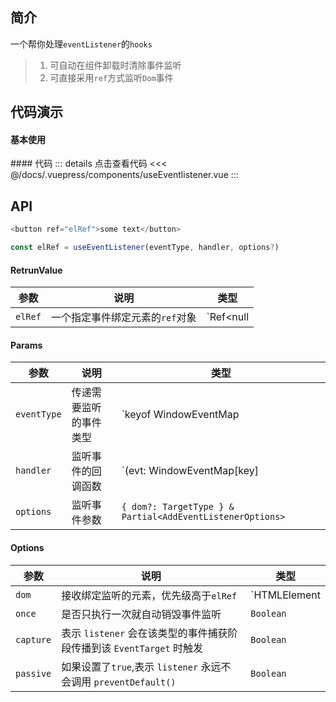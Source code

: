## 简介

一个帮你处理`eventListener`的`hooks`

> 1. 可自动在组件卸载时清除事件监听
> 2. 可直接采用`ref`方式监听`Dom`事件

## 代码演示

#### 基本使用

<use-eventlistener />
#### 代码  
::: details 点击查看代码
<<< @/docs/.vuepress/components/useEventlistener.vue
:::

## API

```ts
<button ref="elRef">some text</button>

const elRef = useEventListener(eventType, handler, options?)
```

#### RetrunValue

| 参数    | 说明                            | 类型                      |
| ------- | ------------------------------- | ------------------------- |
| `elRef` | 一个指定事件绑定元素的`ref`对象 | `Ref<null | HTMLElement>` |

#### Params

| 参数        | 说明                   | 类型                                                           |
| ----------- | ---------------------- | -------------------------------------------------------------- |
| `eventType` | 传递需要监听的事件类型 | `keyof WindowEventMap | keyof HTMLElementEventMap`             |
| `handler`   | 监听事件的回调函数     | `(evt: WindowEventMap[key] | HTMLElementEventMap[key]) => any` |
| `options`   | 监听事件参数           | `{ dom?: TargetType } & Partial<AddEventListenerOptions>`      |

#### Options

| 参数      | 说明                                                                  | 类型                                                          |
| --------- | --------------------------------------------------------------------- | ------------------------------------------------------------- |
| `dom`     | 接收绑定监听的元素，优先级高于`elRef`                                 | `HTMLElement | Ref<HTMLElement> | () => HTMLElement | Window` |
| `once`    | 是否只执行一次就自动销毁事件监听                                      | `Boolean`                                                     |
| `capture` | 表示 `listener` 会在该类型的事件捕获阶段传播到该 `EventTarget` 时触发 | `Boolean`                                                     |
| `passive` | 如果设置了`true`,表示 `listener` 永远不会调用 `preventDefault()`      | `Boolean`                                                     |
